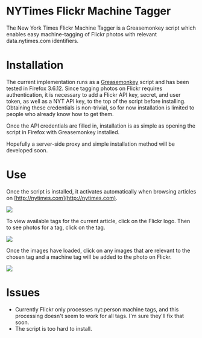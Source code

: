 NYTimes Flickr Machine Tagger
=============================

The New York Times Flickr Machine Tagger is a Greasemonkey script which enables easy machine-tagging of Flickr photos with relevant data.nytimes.com identifiers.

Installation
============

The current implementation runs as a [Greasemonkey][] script and has been tested in Firefox 3.6.12. Since tagging photos on Flickr requires authentication, it is necessary to add a Flickr API key, secret, and user token, as well as a NYT API key, to the top of the script before installing. Obtaining these credentials is non-trivial, so for now installation is limited to people who already know how to get them.

Once the API credentials are filled in, installation is as simple as opening the script in Firefox with Greasemonkey installed.

Hopefully a server-side proxy and simple installation method will be developed soon.

Use
===

Once the script is installed, it activates automatically when browsing articles on [http://nytimes.com](http://nytimes.com).

[![](http://farm6.static.flickr.com/5169/5244460216_7aa12286ee_z.jpg)](http://www.flickr.com/photos/cjmartin/5244460216/)

To view available tags for the current article, click on the Flickr logo. Then to see photos for a tag, click on the tag.

[![](http://farm6.static.flickr.com/5081/5243868631_414b873369_z.jpg)](http://www.flickr.com/photos/cjmartin/5243868631/)

Once the images have loaded, click on any images that are relevant to the chosen tag and a machine tag will be added to the photo on Flickr.

[![](http://farm6.static.flickr.com/5081/5243892555_9f3319748b_z.jpg)](http://www.flickr.com/photos/cjmartin/5243892555/)

Issues
======

* Currently Flickr only processes nyt:person machine tags, and this processing doesn't seem to work for all tags. I'm sure they'll fix that soon.
* The script is too hard to install.

[Greasemonkey]: https://addons.mozilla.org/en-US/firefox/addon/748/